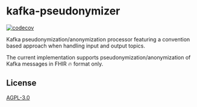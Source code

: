 # kafka-pseudonymizer
[![codecov](https://codecov.io/gh/diz-unimr/kafka-pseudonymizer/graph/badge.svg?token=uaRbgoqlta)](https://codecov.io/gh/diz-unimr/kafka-pseudonymizer)

Kafka pseudonymization/anonymization processor featuring a convention based approach when handling input and output topics.

The current implementation supports pseudonymization/anonymization of Kafka messages in FHIR 🔥 format only.

## License

[AGPL-3.0](https://www.gnu.org/licenses/agpl-3.0.en.html)

